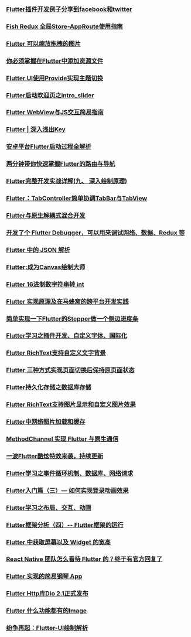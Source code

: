 ### [Flutter插件开发例子分享到facebook和twitter](http://t.cn/E692SDa)


### [Fish Redux 全局Store-AppRoute使用指南](http://t.cn/E6928Hv)


### [Flutter 可以缩放拖拽的图片](http://t.cn/E6MaAWQ)


### [你必须掌握在Flutter中添加资源文件](http://t.cn/E6MaJVr)


### [Flutter UI使用Provide实现主题切换](http://t.cn/E6Ma8Qz)


### [Flutter启动欢迎页之intro_slider](http://t.cn/EiozF5L)


### [Flutter WebView与JS交互简易指南](http://t.cn/EiSrA72)


### [Flutter | 深入浅出Key](http://t.cn/EioZVsv)


### [安卓平台Flutter启动过程全解析](http://t.cn/EifW3s7)


### [两分钟带你快速掌握Flutter的路由与导航](http://t.cn/Eif3xVr)


### [Flutter完整开发实战详解(九、 深入绘制原理)](http://t.cn/Eif3WOJ)


### [Flutter：TabController简单协调TabBar与TabView](http://t.cn/EJ8FHNR)


### [Flutter与原生解耦式混合开发](http://t.cn/EJ81OQA)


### [开发了个 Flutter Debugger，可以用来调试网络、数据、Redux 等](http://t.cn/EJ8sxZK)


### [Flutter 中的 JSON 解析](http://t.cn/EJ0TL7v)


### [Flutter:成为Canvas绘制大师](http://t.cn/EJ0T019)


### [Flutter 16进制数字符串转 int](http://t.cn/EJ0Hflo)


### [Flutter 实现原理及在马蜂窝的跨平台开发实践](http://t.cn/EJfPyhV)


### [简单实现一下Flutter的Stepper做一个侧边进度条](http://t.cn/EJfPa4Z)


### [Flutter学习之插件开发、自定义字体、国际化](http://t.cn/EJfPEPr)


### [Flutter RichText支持自定义文字背景](http://t.cn/ExdY88D)


### [Flutter 三种方式实现页面切换后保持原页面状态](http://t.cn/ExdTY3t)


### [Flutter持久化存储之数据库存储](http://t.cn/ExdTX5C)


### [Flutter RichText支持图片显示和自定义图片效果](http://t.cn/Exab4Eo)


### [Flutter中网络图片加载和缓存](http://t.cn/ExaMx3g)


### [MethodChannel 实现 Flutter 与原生通信](http://t.cn/ExaxPFQ)


### [一波Flutter酷炫特效来袭，持续更新](http://t.cn/ExVKisI)


### [Flutter学习之事件循环机制、数据库、网络请求](http://t.cn/ExVKWdD)


### [Flutter入门篇（三）— 如何实现登录动画效果](http://t.cn/ExVKDEc)


### [Flutter学习之布局、交互、动画](http://t.cn/EMep2Xk)


### [Flutter框架分析（四）-- Flutter框架的运行](http://t.cn/EMepJwM)


### [Flutter 中获取屏幕以及 Widget 的宽高](http://t.cn/EMepR0i)


### [React Native 团队怎么看待 Flutter 的？终于有官方回复了](http://t.cn/EMY7RyU)


### [Flutter 实现的简易钢琴 App](http://t.cn/EMY7s19)


### [Flutter Http库Dio 2.1正式发布](http://t.cn/EMCyi4C)


### [Flutter 什么功能都有的Image](http://t.cn/EMCyNZM)


### [纷争再起：Flutter-UI绘制解析](http://t.cn/EMCyHKI)

























